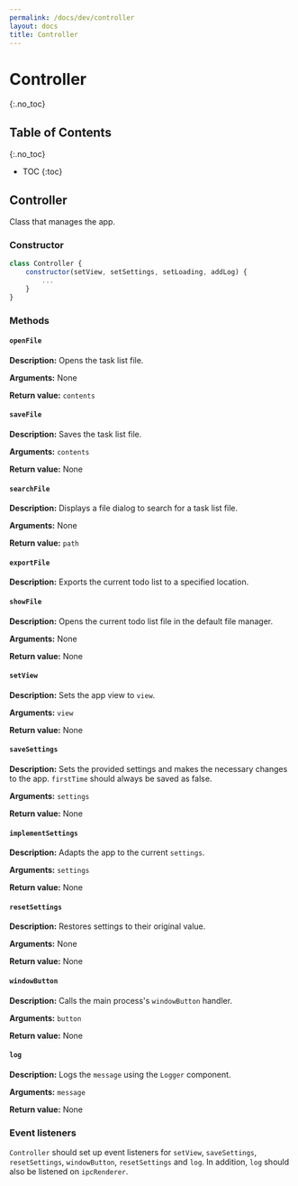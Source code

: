 ```yaml
---
permalink: /docs/dev/controller
layout: docs
title: Controller
---
```


# Controller
{:.no_toc}

## Table of Contents
{:.no_toc}

* TOC
{:toc}

## Controller

Class that manages the app.

### Constructor

```js
class Controller {
    constructor(setView, setSettings, setLoading, addLog) {
        ...
    }
}
```

### Methods

#### `openFile`

**Description:** Opens the task list file.

**Arguments:** None

**Return value:** `contents`

#### `saveFile`

**Description:** Saves the task list file.

**Arguments:** `contents`

**Return value:** None

#### `searchFile`

**Description:** Displays a file dialog to search for a task list file.

**Arguments:** None

**Return value:** `path`

#### `exportFile`

**Description:** Exports the current todo list to a specified location.

#### `showFile`

**Description:** Opens the current todo list file in the default file manager.

**Arguments:** None

**Return value:** None

#### `setView`

**Description:** Sets the app view to `view`.

**Arguments:** `view`

**Return value:** None

#### `saveSettings`

**Description:** Sets the provided settings and makes the necessary changes to the app. `firstTime` should always be saved as false.

**Arguments:** `settings`

**Return value:** None

#### `implementSettings`

**Description:** Adapts the app to the current `settings`.

**Arguments:** `settings`

**Return value:** None

#### `resetSettings`

**Description:** Restores settings to their original value.

**Arguments:** None

**Return value:** None

#### `windowButton`

**Description:** Calls the main process's `windowButton` handler.

**Arguments:** `button`

**Return value:** None

#### `log`

**Description:** Logs the `message` using the `Logger` component.

**Arguments:** `message`

**Return value:** None

### Event listeners

`Controller` should set up event listeners for `setView`, `saveSettings`, `resetSettings`, `windowButton`, `resetSettings` and `log`. In addition, `log` should also be listened on `ipcRenderer`.